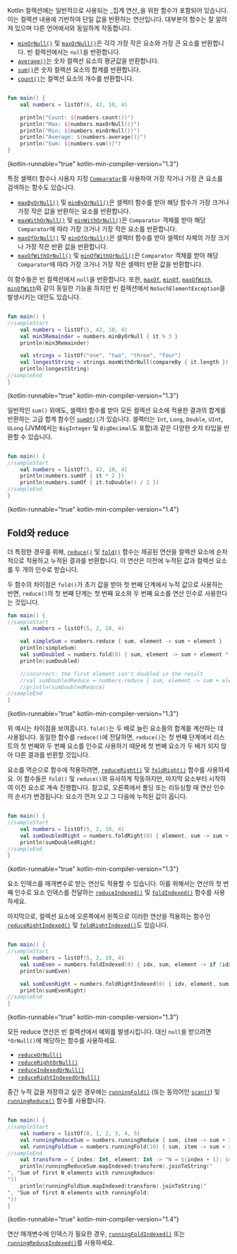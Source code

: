 [//]: # (title: 집계 연산)

Kotlin 컬렉션에는 일반적으로 사용되는 _집계 연산_을 위한 함수가 포함되어 있습니다. 이는 컬렉션 내용에 기반하여 단일 값을 반환하는 연산입니다. 대부분의 함수는 잘 알려져 있으며 다른 언어에서와 동일하게 작동합니다.

*   [`minOrNull()`](https://kotlinlang.org/api/latest/jvm/stdlib/kotlin.collections/min-or-null.html) 및 [`maxOrNull()`](https://kotlinlang.org/api/latest/jvm/stdlib/kotlin.collections/max-or-null.html)은 각각 가장 작은 요소와 가장 큰 요소를 반환합니다. 빈 컬렉션에서는 `null`을 반환합니다.
*   [`average()`](https://kotlinlang.org/api/latest/jvm/stdlib/kotlin.collections/average.html)는 숫자 컬렉션 요소의 평균값을 반환합니다.
*   [`sum()`](https://kotlinlang.org/api/latest/jvm/stdlib/kotlin.collections/sum.html)은 숫자 컬렉션 요소의 합계를 반환합니다.
*   [`count()`](https://kotlinlang.org/api/latest/jvm/stdlib/kotlin.collections/count.html)는 컬렉션 요소의 개수를 반환합니다.

```kotlin

fun main() {
    val numbers = listOf(6, 42, 10, 4)

    println("Count: ${numbers.count()}")
    println("Max: ${numbers.maxOrNull()}")
    println("Min: ${numbers.minOrNull()}")
    println("Average: ${numbers.average()}")
    println("Sum: ${numbers.sum()}")
}
```
{kotlin-runnable="true" kotlin-min-compiler-version="1.3"}

특정 셀렉터 함수나 사용자 지정 [`Comparator`](https://kotlinlang.org/api/latest/jvm/stdlib/kotlin/-comparator/index.html)를 사용하여 가장 작거나 가장 큰 요소를 검색하는 함수도 있습니다.

*   [`maxByOrNull()`](https://kotlinlang.org/api/latest/jvm/stdlib/kotlin.collections/max-by-or-null.html) 및 [`minByOrNull()`](https://kotlinlang.org/api/latest/jvm/stdlib/kotlin.collections/min-by-or-null.html)은 셀렉터 함수를 받아 해당 함수가 가장 크거나 가장 작은 값을 반환하는 요소를 반환합니다.
*   [`maxWithOrNull()`](https://kotlinlang.org/api/latest/jvm/stdlib/kotlin.collections/max-with-or-null.html) 및 [`minWithOrNull()`](https://kotlinlang.org/api/latest/jvm/stdlib/kotlin.collections/min-with-or-null.html)은 `Comparator` 객체를 받아 해당 `Comparator`에 따라 가장 크거나 가장 작은 요소를 반환합니다.
*   [`maxOfOrNull()`](https://kotlinlang.org/api/latest/jvm/stdlib/kotlin.collections/max-of-or-null.html) 및 [`minOfOrNull()`](https://kotlinlang.org/api/latest/jvm/stdlib/kotlin.collections/min-of-or-null.html)은 셀렉터 함수를 받아 셀렉터 자체의 가장 크거나 가장 작은 반환 값을 반환합니다.
*   [`maxOfWithOrNull()`](https://kotlinlang.org/api/latest/jvm/stdlib/kotlin.collections/max-of-with-or-null.html) 및 [`minOfWithOrNull()`](https://kotlinlang.org/api/latest/jvm/stdlib/kotlin.collections/min-of-with-or-null.html)은 `Comparator` 객체를 받아 해당 `Comparator`에 따라 가장 크거나 가장 작은 셀렉터 반환 값을 반환합니다.

이 함수들은 빈 컬렉션에서 `null`을 반환합니다. 또한, [`maxOf`](https://kotlinlang.org/api/latest/jvm/stdlib/kotlin.collections/max-of.html), [`minOf`](https://kotlinlang.org/api/latest/jvm/stdlib/kotlin.collections/min-of.html), [`maxOfWith`](https://kotlinlang.org/api/latest/jvm/stdlib/kotlin.collections/max-of-with.html), [`minOfWith`](https://kotlinlang.org/api/latest/jvm/stdlib/kotlin.collections/min-of-with.html)와 같이 동일한 기능을 하지만 빈 컬렉션에서 `NoSuchElementException`을 발생시키는 대안도 있습니다.

```kotlin

fun main() {
//sampleStart
    val numbers = listOf(5, 42, 10, 4)
    val min3Remainder = numbers.minByOrNull { it % 3 }
    println(min3Remainder)

    val strings = listOf("one", "two", "three", "four")
    val longestString = strings.maxWithOrNull(compareBy { it.length })
    println(longestString)
//sampleEnd
}
```
{kotlin-runnable="true" kotlin-min-compiler-version="1.3"}

일반적인 `sum()` 외에도, 셀렉터 함수를 받아 모든 컬렉션 요소에 적용한 결과의 합계를 반환하는 고급 합계 함수인 [`sumOf()`](https://kotlinlang.org/api/latest/jvm/stdlib/kotlin.collections/sum-of.html)가 있습니다. 셀렉터는 `Int`, `Long`, `Double`, `UInt`, `ULong` (JVM에서는 `BigInteger` 및 `BigDecimal`도 포함)과 같은 다양한 숫자 타입을 반환할 수 있습니다.

```kotlin

fun main() {
//sampleStart
    val numbers = listOf(5, 42, 10, 4)
    println(numbers.sumOf { it * 2 })
    println(numbers.sumOf { it.toDouble() / 2 })
//sampleEnd
}
```
{kotlin-runnable="true" kotlin-min-compiler-version="1.4"}

## Fold와 reduce

더 특정한 경우를 위해, [`reduce()`](https://kotlinlang.org/api/latest/jvm/stdlib/kotlin.collections/reduce.html) 및 [`fold()`](https://kotlinlang.org/api/latest/jvm/stdlib/kotlin.collections/fold.html) 함수는 제공된 연산을 컬렉션 요소에 순차적으로 적용하고 누적된 결과를 반환합니다. 이 연산은 이전에 누적된 값과 컬렉션 요소를 두 개의 인수로 받습니다.

두 함수의 차이점은 `fold()`가 초기 값을 받아 첫 번째 단계에서 누적 값으로 사용하는 반면, `reduce()`의 첫 번째 단계는 첫 번째 요소와 두 번째 요소를 연산 인수로 사용한다는 것입니다.

```kotlin
fun main() {
//sampleStart
    val numbers = listOf(5, 2, 10, 4)

    val simpleSum = numbers.reduce { sum, element -> sum + element }
    println(simpleSum)
    val sumDoubled = numbers.fold(0) { sum, element -> sum + element * 2 }
    println(sumDoubled)

    //incorrect: the first element isn't doubled in the result
    //val sumDoubledReduce = numbers.reduce { sum, element -> sum + element * 2 } 
    //println(sumDoubledReduce)
//sampleEnd
}
```
{kotlin-runnable="true" kotlin-min-compiler-version="1.3"}

위 예시는 차이점을 보여줍니다. `fold()`는 두 배로 늘린 요소들의 합계를 계산하는 데 사용됩니다. 동일한 함수를 `reduce()`에 전달하면, `reduce()`는 첫 번째 단계에서 리스트의 첫 번째와 두 번째 요소를 인수로 사용하기 때문에 첫 번째 요소가 두 배가 되지 않아 다른 결과를 반환할 것입니다.

요소를 역순으로 함수에 적용하려면, [`reduceRight()`](https://kotlinlang.org/api/latest/jvm/stdlib/kotlin.collections/reduce-right.html) 및 [`foldRight()`](https://kotlinlang.org/api/latest/jvm/stdlib/kotlin.collections/fold-right.html) 함수를 사용하세요. 이 함수들은 `fold()` 및 `reduce()`와 유사하게 작동하지만, 마지막 요소부터 시작하여 이전 요소로 계속 진행합니다. 참고로, 오른쪽에서 폴딩 또는 리듀싱할 때 연산 인수의 순서가 변경됩니다: 요소가 먼저 오고 그 다음에 누적된 값이 옵니다.

```kotlin

fun main() {
//sampleStart
    val numbers = listOf(5, 2, 10, 4)
    val sumDoubledRight = numbers.foldRight(0) { element, sum -> sum + element * 2 }
    println(sumDoubledRight)
//sampleEnd
}
```
{kotlin-runnable="true" kotlin-min-compiler-version="1.3"}

요소 인덱스를 매개변수로 받는 연산도 적용할 수 있습니다. 이를 위해서는 연산의 첫 번째 인수로 요소 인덱스를 전달하는 [`reduceIndexed()`](https://kotlinlang.org/api/latest/jvm/stdlib/kotlin.collections/reduce-indexed.html) 및 [`foldIndexed()`](https://kotlinlang.org/api/latest/jvm/stdlib/kotlin.collections/fold-indexed.html) 함수를 사용하세요.

마지막으로, 컬렉션 요소에 오른쪽에서 왼쪽으로 이러한 연산을 적용하는 함수인 [`reduceRightIndexed()`](https://kotlinlang.org/api/latest/jvm/stdlib/kotlin.collections/reduce-right-indexed.html) 및 [`foldRightIndexed()`](https://kotlinlang.org/api/latest/jvm/stdlib/kotlin.collections/fold-right-indexed.html)도 있습니다.

```kotlin

fun main() {
//sampleStart
    val numbers = listOf(5, 2, 10, 4)
    val sumEven = numbers.foldIndexed(0) { idx, sum, element -> if (idx % 2 == 0) sum + element else sum }
    println(sumEven)

    val sumEvenRight = numbers.foldRightIndexed(0) { idx, element, sum -> if (idx % 2 == 0) sum + element else sum }
    println(sumEvenRight)
//sampleEnd
}
```
{kotlin-runnable="true" kotlin-min-compiler-version="1.3"}

모든 reduce 연산은 빈 컬렉션에서 예외를 발생시킵니다. 대신 `null`을 받으려면 `*OrNull()`에 해당하는 함수를 사용하세요.
*   [`reduceOrNull()`](https://kotlinlang.org/api/latest/jvm/stdlib/kotlin.collections/reduce-or-null.html)
*   [`reduceRightOrNull()`](https://kotlinlang.org/api/latest/jvm/stdlib/kotlin.collections/reduce-right-or-null.html)
*   [`reduceIndexedOrNull()`](https://kotlinlang.org/api/latest/jvm/stdlib/kotlin.collections/reduce-indexed-or-null.html)
*   [`reduceRightIndexedOrNull()`](https://kotlinlang.org/api/latest/jvm/stdlib/kotlin.collections/reduce-right-indexed-or-null.html)

중간 누적 값을 저장하고 싶은 경우에는 [`runningFold()`](https://kotlinlang.org/api/latest/jvm/stdlib/kotlin.collections/running-fold.html) (또는 동의어인 [`scan()`](https://kotlinlang.org/api/latest/jvm/stdlib/kotlin.collections/scan.html)) 및 [`runningReduce()`](https://kotlinlang.org/api/latest/jvm/stdlib/kotlin.collections/running-reduce.html) 함수를 사용합니다.

```kotlin

fun main() {
//sampleStart
    val numbers = listOf(0, 1, 2, 3, 4, 5)
    val runningReduceSum = numbers.runningReduce { sum, item -> sum + item }
    val runningFoldSum = numbers.runningFold(10) { sum, item -> sum + item }
//sampleEnd
    val transform = { index: Int, element: Int -> "N = ${index + 1}: $element" }
    println(runningReduceSum.mapIndexed(transform).joinToString("
", "Sum of first N elements with runningReduce:
"))
    println(runningFoldSum.mapIndexed(transform).joinToString("
", "Sum of first N elements with runningFold:
"))
}
```
{kotlin-runnable="true" kotlin-min-compiler-version="1.4"}

연산 매개변수에 인덱스가 필요한 경우, [`runningFoldIndexed()`](https://kotlinlang.org/api/latest/jvm/stdlib/kotlin.collections/running-fold-indexed.html) 또는 [`runningReduceIndexed()`](https://kotlinlang.org/api/latest/jvm/stdlib/kotlin.collections/running-reduce-indexed.html)를 사용하세요.